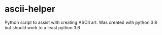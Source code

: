 # ascii-helper

Python script to assist with creating ASCII art. Was created with python 3.8 but should work to a least python 3.6
